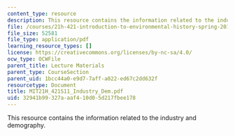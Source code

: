 ```yaml
---
content_type: resource
description: This resource contains the information related to the industry and demography.
file: /courses/21h-421-introduction-to-environmental-history-spring-2011/32941b99327aaaf410d05d217fbee178_MIT21H_421S11_Industry_Dem.pdf
file_size: 52581
file_type: application/pdf
learning_resource_types: []
license: https://creativecommons.org/licenses/by-nc-sa/4.0/
ocw_type: OCWFile
parent_title: Lecture Materials
parent_type: CourseSection
parent_uid: 1bcc44a0-e9d7-7aff-a022-ed67c2dd632f
resourcetype: Document
title: MIT21H_421S11_Industry_Dem.pdf
uid: 32941b99-327a-aaf4-10d0-5d217fbee178
---
```

This resource contains the information related to the industry and demography.